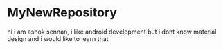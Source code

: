 # MyNewRepository
hi i am ashok sennan, i like android development but i dont know material design and i would like to learn that

